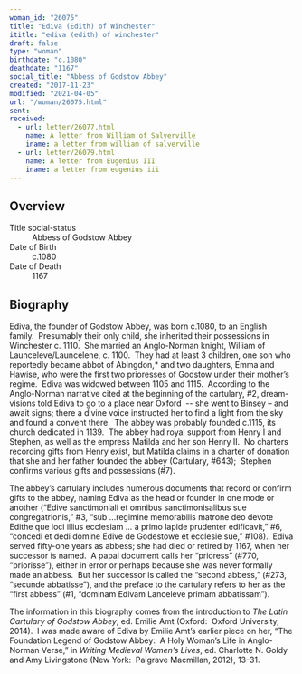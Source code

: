 ```yaml
---
woman_id: "26075"
title: "Ediva (Edith) of Winchester"
ititle: "ediva (edith) of winchester"
draft: false
type: "woman"
birthdate: "c.1080"
deathdate: "1167"
social_title: "Abbess of Godstow Abbey"
created: "2017-11-23"
modified: "2021-04-05"
url: "/woman/26075.html"
sent:
received:
  - url: letter/26077.html
    name: A letter from William of Salverville
    iname: a letter from william of salverville
  - url: letter/26079.html
    name: A letter from Eugenius III
    iname: a letter from eugenius iii
---
```

<h2 class="mt-4">Overview</h2><dt>Title social-status</dt><dd>Abbess of Godstow Abbey</dd><dt>Date of Birth</dt><dd>c.1080</dd><dt>Date of Death</dt><dd>1167</dd><h2 class="mt-4">Biography</h2><p>Ediva, the founder of Godstow Abbey, was born c.1080, to an English family.&nbsp; Presumably their only child, she inherited their possessions in Winchester c. 1110.&nbsp; She married an Anglo-Norman knight, William of Launceleve/Launcelene, c. 1100.&nbsp; They had at least 3 children, one son who reportedly became abbot of Abingdon,*&nbsp;and two daughters, Emma and Hawise, who were the first two prioresses of Godstow under their mother’s regime.&nbsp; Ediva was widowed between 1105 and 1115.&nbsp; According to the Anglo-Norman narrative cited at the beginning of the cartulary, #2, dream-visions told Ediva to go to a place near Oxford &nbsp;-- she went to Binsey – and await signs; there a divine voice instructed her to find a light from the sky and found a convent there.&nbsp; The abbey was probably founded c.1115, its church dedicated in 1139.&nbsp; The abbey had royal support from Henry I and Stephen, as well as the empress Matilda and her son Henry II.&nbsp; No charters recording gifts from Henry exist, but Matilda claims in a charter of donation that she and her father founded the abbey (Cartulary, #643);&nbsp; Stephen confirms various gifts and possessions (#7).&nbsp;</p><p>The abbey’s cartulary includes numerous documents that record or confirm gifts to the abbey, naming Ediva as the head or founder in one mode or another (“Edive sanctimoniali et omnibus sanctimonisalibus sue congregatrionis,” #3, “sub …regimine memorabilis matrone deo devote Edithe que loci illius ecclesiam … a primo lapide prudenter edificavit,” #6, “concedi et dedi domine Edive de Godestowe et ecclesie sue,” #108).&nbsp; Ediva served fifty-one years as abbess; she had died or retired by 1167, when her successor is named.&nbsp; A papal document calls her “prioress” (#770, “priorisse”), either in error or perhaps because she was never formally made an abbess.&nbsp; But her successor is called the “second abbess,” (#273, “secunde abbatisse”), and the preface to the cartulary refers to her as the “first abbess” (#1, “dominam Edivam Lanceleve primam abbatissam”).</p><p>The information in this biography comes from the introduction to <i>The Latin Cartulary of Godstow Abbey</i>, ed. Emilie Amt (Oxford:&nbsp; Oxford University, 2014).&nbsp; I was made aware of Ediva by Emilie Amt’s earlier piece on her, “The Foundation Legend of Godstow Abbey:&nbsp; A Holy Woman’s Life in Anglo-Norman Verse,” in <i>Writing Medieval Women’s Lives</i>, ed. Charlotte N. Goldy and Amy Livingstone (New York:&nbsp; Palgrave Macmillan, 2012), 13-31.</p><div></div>